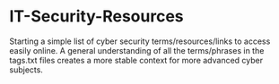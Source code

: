 # IT-Security-Resources

Starting a simple list of cyber security terms/resources/links to access easily online.
A general understanding of all the terms/phrases in the tags.txt files creates a more stable context for more advanced cyber subjects.
